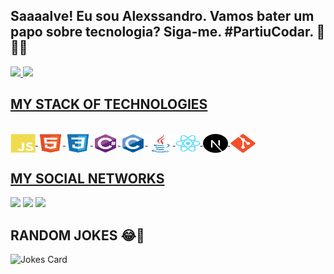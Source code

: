 ## Saaaalve! Eu sou Alexssandro. Vamos bater um papo sobre tecnologia? Siga-me. #PartiuCodar. 👋👨‍💻

 <div>
  <a href="https://github.com/Alexssandro-hub">
  <img height="180em" src="https://github-readme-stats.vercel.app/api?username=Alexssandro-hub&show_icons=true&theme=dracula&include_all_commits=true&count_private=true"/>
  <img height="180em" src="https://github-readme-stats.vercel.app/api/top-langs/?username=Alexssandro-hub&layout=compact&langs_count=7&theme=dracula"/>
</div>
 
 ##
 ## MY STACK OF TECHNOLOGIES
 
<div style="display: inline_block"><br>
  <img align="center" alt="Js" height="30" width="40" src="https://raw.githubusercontent.com/devicons/devicon/master/icons/javascript/javascript-plain.svg">

  <img align="center" alt="HTML" height="30" width="40" src="https://raw.githubusercontent.com/devicons/devicon/master/icons/html5/html5-original.svg">

 <img align="center" alt="CSS" height="30" width="40" src="https://raw.githubusercontent.com/devicons/devicon/master/icons/css3/css3-original.svg">

 <img align="center" alt="Csharp" height="30" width="40" src="https://raw.githubusercontent.com/devicons/devicon/master/icons/csharp/csharp-original.svg">

 <img align="center" alt="C" height="30" width="40" src="https://raw.githubusercontent.com/devicons/devicon/master/icons/c/c-original.svg">

 <img align="center" alt="Java" height="30" width="40" src="https://raw.githubusercontent.com/devicons/devicon/master/icons/java/java-original.svg">

 <img align="center" alt="React" height="30" width="40" src="https://raw.githubusercontent.com/devicons/devicon/master/icons/react/react-original.svg">
 
 <img align="center" alt="Next" height="30" width="40" src="https://raw.githubusercontent.com/devicons/devicon/master/icons/nextjs/nextjs-original.svg">
 
 <img align="center" alt="Git" height="30" width="40" src="https://raw.githubusercontent.com/devicons/devicon/master/icons/git/git-original.svg">
</div>
 
  ##
  ## MY SOCIAL NETWORKS
 <div> 
  <a href="https://instagram.com/alekis.rt/" target="_blank"><img src="https://img.shields.io/badge/-Instagram-%23E4405F?style=for-the-badge&logo=instagram&logoColor=white" target="_blank"></a>
  <a href = "alexssandro.rodrigues.tabosa08@aluno.ifce.edu.br"><img src="https://img.shields.io/badge/-Gmail-%23333?style=for-the-badge&logo=gmail&logoColor=white" target="_blank"></a>
  <a href="https://www.linkedin.com/in/alexssandro-rodrigues-8b546a198/" target="_blank"><img src="https://img.shields.io/badge/-LinkedIn-%230077B5?style=for-the-badge&logo=linkedin&logoColor=white" target="_blank"></a>
</div>   
 
 ## RANDOM JOKES 😂👻
 ![Jokes Card](https://readme-jokes.vercel.app/api)
